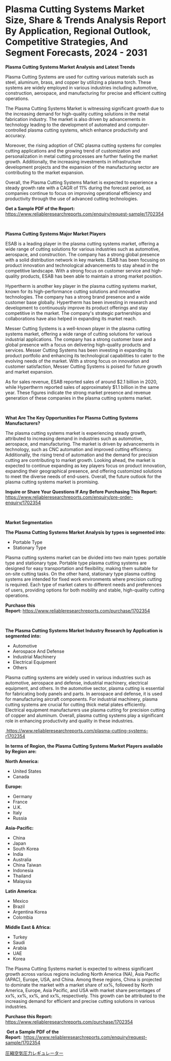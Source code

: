 <p><h1>Plasma Cutting Systems Market Size, Share & Trends Analysis Report By Application, Regional Outlook, Competitive Strategies, And Segment Forecasts, 2024 - 2031</h1></p><p><strong>Plasma Cutting Systems Market Analysis and Latest Trends</strong></p>
<p><p>Plasma Cutting Systems are used for cutting various materials such as steel, aluminum, brass, and copper by utilizing a plasma torch. These systems are widely employed in various industries including automotive, construction, aerospace, and manufacturing for precise and efficient cutting operations.</p><p>The Plasma Cutting Systems Market is witnessing significant growth due to the increasing demand for high-quality cutting solutions in the metal fabrication industry. The market is also driven by advancements in technology leading to the development of automated and computer-controlled plasma cutting systems, which enhance productivity and accuracy.</p><p>Moreover, the rising adoption of CNC plasma cutting systems for complex cutting applications and the growing trend of customization and personalization in metal cutting processes are further fueling the market growth. Additionally, the increasing investments in infrastructure development projects and the expansion of the manufacturing sector are contributing to the market expansion.</p><p>Overall, the Plasma Cutting Systems Market is expected to experience a steady growth rate with a CAGR of 11% during the forecast period, as companies continue to focus on improving operational efficiency and productivity through the use of advanced cutting technologies.</p></p>
<p><strong>Get a Sample PDF of the Report:&nbsp;</strong> <a href="https://www.reliableresearchreports.com/enquiry/request-sample/1702354">https://www.reliableresearchreports.com/enquiry/request-sample/1702354</a></p>
<p>&nbsp;</p>
<p><strong>Plasma Cutting Systems Major Market Players</strong></p>
<p><p>ESAB is a leading player in the plasma cutting systems market, offering a wide range of cutting solutions for various industries such as automotive, aerospace, and construction. The company has a strong global presence with a solid distribution network in key markets. ESAB has been focusing on product innovation and technological advancements to stay ahead in the competitive landscape. With a strong focus on customer service and high-quality products, ESAB has been able to maintain a strong market position.</p><p>Hypertherm is another key player in the plasma cutting systems market, known for its high-performance cutting solutions and innovative technologies. The company has a strong brand presence and a wide customer base globally. Hypertherm has been investing in research and development to continuously improve its product offerings and stay competitive in the market. The company's strategic partnerships and collaborations have also helped in expanding its market reach.</p><p>Messer Cutting Systems is a well-known player in the plasma cutting systems market, offering a wide range of cutting solutions for various industrial applications. The company has a strong customer base and a global presence with a focus on delivering high-quality products and services. Messer Cutting Systems has been investing in expanding its product portfolio and enhancing its technological capabilities to cater to the evolving needs of the market. With a strong focus on innovation and customer satisfaction, Messer Cutting Systems is poised for future growth and market expansion.</p><p>As for sales revenue, ESAB reported sales of around $2.1 billion in 2020, while Hypertherm reported sales of approximately $1.1 billion in the same year. These figures indicate the strong market presence and revenue generation of these companies in the plasma cutting systems market.</p></p>
<p>&nbsp;</p>
<p><strong>What Are The Key Opportunities For Plasma Cutting Systems Manufacturers?</strong></p>
<p><p>The plasma cutting systems market is experiencing steady growth, attributed to increasing demand in industries such as automotive, aerospace, and manufacturing. The market is driven by advancements in technology, such as CNC automation and improved cutting efficiency. Additionally, the rising trend of automation and the demand for precision cutting are contributing to market growth. Looking ahead, the market is expected to continue expanding as key players focus on product innovation, expanding their geographical presence, and offering customized solutions to meet the diverse needs of end-users. Overall, the future outlook for the plasma cutting systems market is promising.</p></p>
<p><strong>Inquire or Share Your Questions If Any Before Purchasing This Report:</strong> <a href="https://www.reliableresearchreports.com/enquiry/pre-order-enquiry/1702354">https://www.reliableresearchreports.com/enquiry/pre-order-enquiry/1702354</a></p>
<p>&nbsp;</p>
<p><strong>Market Segmentation</strong></p>
<p><strong>The Plasma Cutting Systems Market Analysis by types is segmented into:</strong></p>
<p><ul><li>Portable Type</li><li>Stationary Type</li></ul></p>
<p><p>Plasma cutting systems market can be divided into two main types: portable type and stationary type. Portable type plasma cutting systems are designed for easy transportation and flexibility, making them suitable for on-site cutting tasks. On the other hand, stationary type plasma cutting systems are intended for fixed work environments where precision cutting is required. Each type of market caters to different needs and preferences of users, providing options for both mobility and stable, high-quality cutting operations.</p></p>
<p><strong>Purchase this Report:&nbsp;</strong><a href="https://www.reliableresearchreports.com/purchase/1702354">https://www.reliableresearchreports.com/purchase/1702354</a></p>
<p>&nbsp;</p>
<p><strong>The Plasma Cutting Systems Market Industry Research by Application is segmented into:</strong></p>
<p><ul><li>Automotive</li><li>Aerospace And Defense</li><li>Industrial Machinery</li><li>Electrical Equipment</li><li>Others</li></ul></p>
<p><p>Plasma cutting systems are widely used in various industries such as automotive, aerospace and defense, industrial machinery, electrical equipment, and others. In the automotive sector, plasma cutting is essential for fabricating body panels and parts. In aerospace and defense, it is used for manufacturing aircraft components. For industrial machinery, plasma cutting systems are crucial for cutting thick metal plates efficiently. Electrical equipment manufacturers use plasma cutting for precision cutting of copper and aluminum. Overall, plasma cutting systems play a significant role in enhancing productivity and quality in these industries.</p></p>
<p><a href="https://www.reliableresearchreports.com/plasma-cutting-systems-r1702354">&nbsp;https://www.reliableresearchreports.com/plasma-cutting-systems-r1702354</a></p>
<p><strong>In terms of Region, the Plasma Cutting Systems Market Players available by Region are:</strong></p>
<p>
    <p> <strong> North America: </strong>
        <ul>
            <li>United States</li>
            <li>Canada</li>
        </ul>
        </p> 
    <p> <strong> Europe: </strong>
        <ul>
            <li>Germany</li>
            <li>France</li>
            <li>U.K.</li>
            <li>Italy</li>
            <li>Russia</li>
        </ul>
        </p> 
    <p> <strong> Asia-Pacific: </strong>
        <ul>
            <li>China</li>
            <li>Japan</li>
            <li>South Korea</li>
            <li>India</li>
            <li>Australia</li>
            <li>China Taiwan</li>
            <li>Indonesia</li>
            <li>Thailand</li>
            <li>Malaysia</li>
        </ul>
        </p> 
    <p> <strong> Latin America: </strong>
        <ul>
            <li>Mexico</li>
            <li>Brazil</li>
            <li>Argentina Korea</li>
            <li>Colombia</li>
        </ul>
        </p> 
    <p> <strong> Middle East & Africa: </strong>
        <ul>
            <li>Turkey</li>
            <li>Saudi</li>
            <li>Arabia</li>
            <li>UAE</li>
            <li>Korea</li>
        </ul>
    </p>
    </p>
<p><p>The Plasma Cutting Systems market is expected to witness significant growth across various regions including North America (NA), Asia Pacific (APAC), Europe, USA, and China. Among these regions, China is projected to dominate the market with a market share of xx%, followed by North America, Europe, Asia Pacific, and USA with market share percentages of xx%, xx%, xx%, and xx%, respectively. This growth can be attributed to the increasing demand for efficient and precise cutting solutions in various industries.</p></p>
<p><strong>Purchase this Report: </strong><a href="https://www.reliableresearchreports.com/purchase/1702354">https://www.reliableresearchreports.com/purchase/1702354</a></p>
<p>&nbsp;<strong>Get a Sample PDF of the Report:&nbsp;&nbsp;</strong><a href="https://www.reliableresearchreports.com/enquiry/request-sample/1702354">https://www.reliableresearchreports.com/enquiry/request-sample/1702354</a></p>
<p><strong></strong></p>
<p><p><a href="https://github.com/mreklxf44233/Market-Research-Report-List-1/blob/main/472812433048.md">圧縮空気圧力レギュレーター</a></p></p>